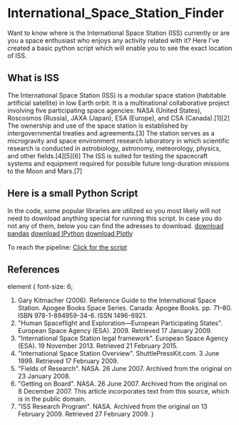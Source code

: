 # International_Space_Station_Finder
Want to know where is the International Space Station (ISS) currently or are you a space enthusiast who enjoys any activity related with it? Here I've created a basic python script which will enable you to see the exact location of ISS.

## What is ISS
The International Space Station (ISS) is a modular space station (habitable artificial satellite) in low Earth orbit. It is a multinational collaborative project involving five participating space agencies: NASA (United States), Roscosmos (Russia), JAXA (Japan), ESA (Europe), and CSA (Canada).[1][2] The ownership and use of the space station is established by intergovernmental treaties and agreements.[3] The station serves as a microgravity and space environment research laboratory in which scientific research is conducted in astrobiology, astronomy, meteorology, physics, and other fields.[4][5][6] The ISS is suited for testing the spacecraft systems and equipment required for possible future long-duration missions to the Moon and Mars.[7]

## Here is a small Python Script
In the code, some popular libraries are utilized so you most likely will not need to download anything special for running this script.
In case you do not any of them, below you can find the adresses to download.
[download pandas](https://pandas.pydata.org/pandas-docs/stable/getting_started/install/)
[download IPython](https://ipython.org/install/)
[download Plotly](https://plotly.com/python/getting-started/)

To reach the pipeline:
[Click for the script](https://github.com/ArdaCet/International_Space_Station/tree/main/Script/Whereis_ISS.ipynb)

## References

element {
  font-size: 6;

1. Gary Kitmacher (2006). Reference Guide to the International Space Station. Apogee Books Space Series. Canada: Apogee Books. pp. 71–80. ISBN 978-1-894959-34-6. ISSN 1496-6921.
2. "Human Spaceflight and Exploration—European Participating States". European Space Agency (ESA). 2009. Retrieved 17 January 2009.
3. "International Space Station legal framework". European Space Agency (ESA). 19 November 2013. Retrieved 21 February 2015.
4. "International Space Station Overview". ShuttlePressKit.com. 3 June 1999. Retrieved 17 February 2009.
5. "Fields of Research". NASA. 26 June 2007. Archived from the original on 23 January 2008.
6. "Getting on Board". NASA. 26 June 2007. Archived from the original on 8 December 2007.  This article incorporates text from this source, which is in the public domain.
7. "ISS Research Program". NASA. Archived from the original on 13 February 2009. Retrieved 27 February 2009.
}
